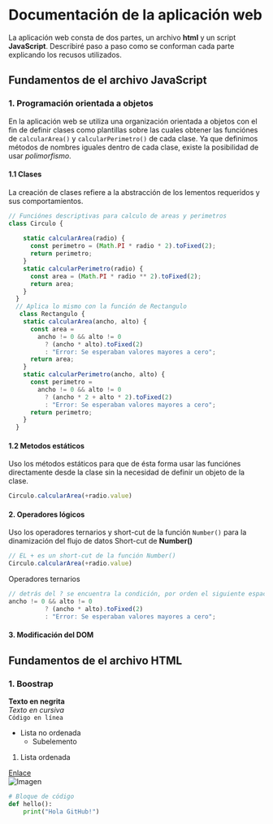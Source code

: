 # Documentación de la aplicación web
La aplicación web consta de dos partes, un archivo **html** y un script **JavaScript**.
Describiré paso a paso como se conforman cada parte explicando los recusos utilizados.

## Fundamentos de el archivo **JavaScript**

### 1. Programación orientada a objetos
En la aplicación web se utiliza una organización orientada a objetos 
con el fin de definir clases como plantillas sobre las cuales obtener las
funciónes de `calcularArea()` y `calcularPerimetro()` de cada clase. 
Ya que definimos métodos de nombres iguales dentro de cada
clase, existe la posibilidad de usar *polimorfismo*.
#### 1.1 Clases
La creación de clases refiere a la abstracción de los lementos requeridos y sus comportamientos.
```js
// Funciónes descriptivas para calculo de areas y perimetros
class Circulo {
    
    static calcularArea(radio) {
      const perimetro = (Math.PI * radio * 2).toFixed(2);
      return perimetro;
    }
    static calcularPerimetro(radio) {
      const area = (Math.PI * radio ** 2).toFixed(2);
      return area;
    }
  }
  // Aplica lo mismo con la función de Rectangulo
   class Rectangulo {
    static calcularArea(ancho, alto) {
      const area =
        ancho != 0 && alto != 0
          ? (ancho * alto).toFixed(2)
          : "Error: Se esperaban valores mayores a cero";
      return area;
    }
    static calcularPerimetro(ancho, alto) {
      const perimetro =
        ancho != 0 && alto != 0
          ? (ancho * 2 + alto * 2).toFixed(2)
          : "Error: Se esperaban valores mayores a cero";
      return perimetro;
    }
  }
```

#### 1.2 Metodos estáticos
Uso los métodos estáticos para que de ésta forma usar las funciónes directamente desde la clase sin la necesidad de definir un objeto de la clase.
```js
Circulo.calcularArea(+radio.value)
```
#### 2. Operadores lógicos
Uso los operadores ternarios y short-cut de la función `Number()` para la dinamización del flujo de datos
Short-cut de **Number()**
```js
// EL + es un short-cut de la función Number()
Circulo.calcularArea(+radio.value)
```
Operadores ternarios
```js
// detrás del ? se encuentra la condición, por orden el siguiente espacio representa la acción si el if se cumple o despues de los : el else 
ancho != 0 && alto != 0
          ? (ancho * alto).toFixed(2)
          : "Error: Se esperaban valores mayores a cero";
```
#### 3. Modificación del DOM

## Fundamentos de el archivo **HTML**

### 1. Boostrap

**Texto en negrita**  
*Texto en cursiva*  
`Código en línea`  


- Lista no ordenada
   - Subelemento
1. Lista ordenada

[Enlace](https://ejemplo.com)  
![Imagen](ruta/imagen.png)  

```python
# Bloque de código
def hello():
    print("Hola GitHub!")

